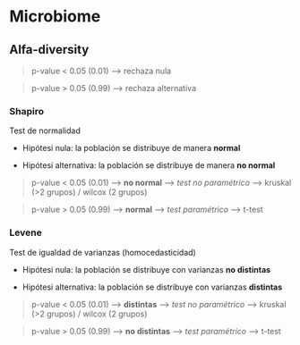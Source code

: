 # Microbiome

## Alfa-diversity

> p-value < 0.05 (0.01) --> rechaza nula

> p-value > 0.05 (0.99) --> rechaza alternativa


### Shapiro

Test de normalidad

- Hipótesi nula: la población se distribuye de manera **normal** 

- Hipótesi alternativa: la población se distribuye de manera **no normal** 

> p-value < 0.05 (0.01) --> **no normal** --> *test no paramétrico* --> kruskal (>2 grupos) / wilcox (2 grupos)

> p-value > 0.05 (0.99) --> **normal** --> *test paramétrico* --> t-test

### Levene

Test de igualdad de varianzas (homocedasticidad)

- Hipótesi nula: la población se distribuye con varianzas **no distintas** 

- Hipótesi alternativa: la población se distribuye con varianzas **distintas** 

> p-value < 0.05 (0.01) --> **distintas** --> *test no paramétrico* --> kruskal (>2 grupos) / wilcox (2 grupos)

> p-value > 0.05 (0.99) --> **no distintas** --> *test paramétrico* --> t-test





